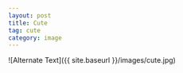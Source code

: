 ```yaml
---
layout: post
title: Cute
tag: cute
category: image
---
```


![Alternate Text]({{ site.baseurl }}/images/cute.jpg)